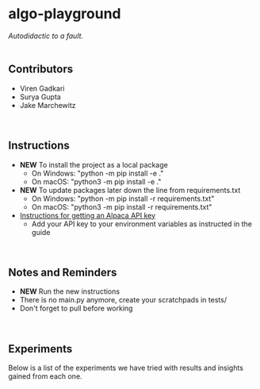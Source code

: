 # algo-playground #
*Autodidactic to a fault.*
<br><br>

## Contributors ##
* Viren Gadkari<br>
* Surya Gupta<br>
* Jake Marchewitz<br>
<br>

## Instructions ##
* **NEW** To install the project as a local package
    * On Windows: "python -m pip install -e ."<br>
    * On macOS: "python3 -m pip install -e ."<br>
* **NEW** To update packages later down the line from requirements.txt<br>
    * On Windows: "python -m pip install -r requirements.txt"<br>
    * On macOS: "python3 -m pip install -r requirements.txt"<br>
* [Instructions for getting an Alpaca API key](https://algotrading101.com/learn/alpaca-trading-api-guide/)
    * Add your API key to your environment variables as instructed in the guide
<br>

## Notes and Reminders ##
* **NEW** Run the new instructions
* There is no main.py anymore, create your scratchpads in tests/
* Don't forget to pull before working<br>
<br>

## Experiments ##
Below is a list of the experiments we have tried with results and insights gained from each one.
